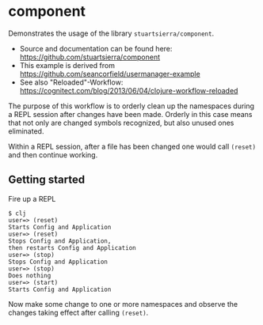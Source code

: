 # component

Demonstrates the usage of the library `stuartsierra/component`.

- Source and documentation can be found here: https://github.com/stuartsierra/component
- This example is derived from https://github.com/seancorfield/usermanager-example
- See also "Reloaded"-Workflow: https://cognitect.com/blog/2013/06/04/clojure-workflow-reloaded

The purpose of this workflow is to 
orderly clean up the namespaces during a REPL session
after changes have been made. Orderly in this case means that not only are changed symbols recognized, but also unused ones eliminated. 

Within a REPL session,
after a file has been changed one would call `(reset)` and then continue working.

## Getting started

Fire up a REPL

    $ clj
    user=> (reset)
    Starts Config and Application
    user=> (reset)
    Stops Config and Application,
    then restarts Config and Application
    user=> (stop)
    Stops Config and Application
    user=> (stop)
    Does nothing
    user=> (start)
    Starts Config and Application

Now make some change to one or more namespaces and observe the changes taking effect after calling `(reset)`.